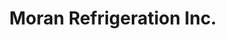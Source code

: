 ---
title: "Moran Refrigeration Inc."
url: /saint-marys/moran-refrigeration-inc/
shop: appliance
---